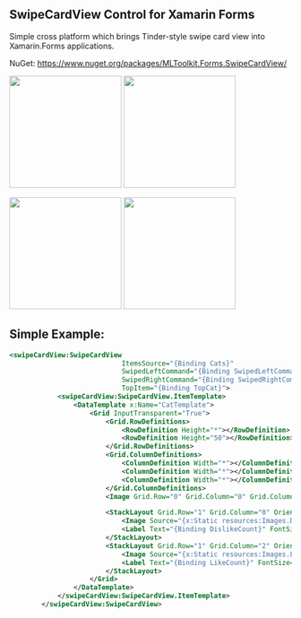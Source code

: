 ## SwipeCardView Control for Xamarin Forms

Simple cross platform which brings Tinder-style swipe card view into Xamarin.Forms applications.

NuGet: https://www.nuget.org/packages/MLToolkit.Forms.SwipeCardView/

<img alt="" src="http://i68.tinypic.com/2h5psw9.png"  width="200px" /> <img alt="" src="http://i66.tinypic.com/2nh2lp4.png" width="200px"/>

<img alt="" src="http://i68.tinypic.com/ngbtdu.png"  width="200px" /> <img alt="" src="http://i65.tinypic.com/2e4g1vn.png" width="200px" />

## Simple Example:

```XML
<swipeCardView:SwipeCardView
                            ItemsSource="{Binding Cats}"
                            SwipedLeftCommand="{Binding SwipedLeftCommand}"
                            SwipedRightCommand="{Binding SwipedRightCommand}"
                            TopItem="{Binding TopCat}">
            <swipeCardView:SwipeCardView.ItemTemplate>
                <DataTemplate x:Name="CatTemplate">
                    <Grid InputTransparent="True">
                        <Grid.RowDefinitions>
                            <RowDefinition Height="*"></RowDefinition>
                            <RowDefinition Height="50"></RowDefinition>
                        </Grid.RowDefinitions>
                        <Grid.ColumnDefinitions>
                            <ColumnDefinition Width="*"></ColumnDefinition>
                            <ColumnDefinition Width="*"></ColumnDefinition>
                            <ColumnDefinition Width="*"></ColumnDefinition>
                        </Grid.ColumnDefinitions>
                        <Image Grid.Row="0" Grid.Column="0" Grid.ColumnSpan="3" Source="{Binding ImageSource}" Aspect="AspectFill" VerticalOptions="FillAndExpand" HorizontalOptions="FillAndExpand"></Image>

                        <StackLayout Grid.Row="1" Grid.Column="0" Orientation="Horizontal" Spacing="10" HorizontalOptions="Center">
                            <Image Source="{x:Static resources:Images.Dislike}" WidthRequest="32" HeightRequest="32" VerticalOptions="Center"></Image>
                            <Label Text="{Binding DislikeCount}" FontSize="20" VerticalOptions="Center"></Label>
                        </StackLayout>
                        <StackLayout Grid.Row="1" Grid.Column="2" Orientation="Horizontal" Spacing="10" HorizontalOptions="Center">
                            <Image Source="{x:Static resources:Images.Like}" WidthRequest="32" HeightRequest="32" VerticalOptions="Center"></Image>
                            <Label Text="{Binding LikeCount}" FontSize="20" VerticalOptions="Center"></Label>
                        </StackLayout>
                    </Grid>
                </DataTemplate>
            </swipeCardView:SwipeCardView.ItemTemplate>
        </swipeCardView:SwipeCardView>
```
